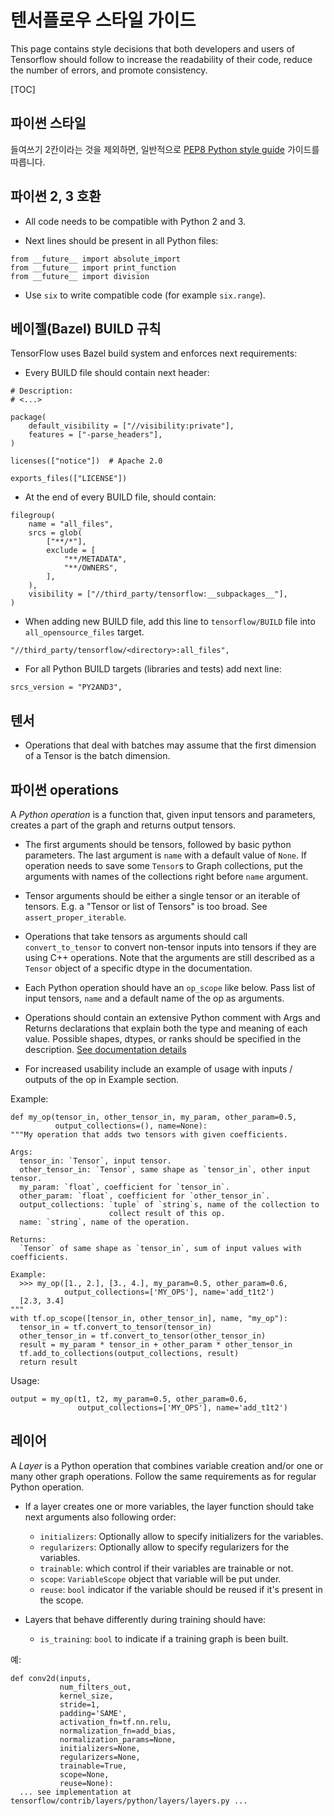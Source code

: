 # 텐서플로우 스타일 가이드

This page contains style decisions that both developers and users of Tensorflow
should follow to increase the readability of their code, reduce the number of
errors, and promote consistency.

[TOC]

## 파이썬 스타일

들여쓰기 2칸이라는 것을 제외하면, 일반적으로
[PEP8 Python style guide](https://www.python.org/dev/peps/pep-0008/) 가이드를 따릅니다.

## 파이썬 2, 3 호환

* All code needs to be compatible with Python 2 and 3.

* Next lines should be present in all Python files:

```
from __future__ import absolute_import
from __future__ import print_function
from __future__ import division
```

* Use `six` to write compatible code (for example `six.range`).


## 베이젤(Bazel) BUILD 규칙

TensorFlow uses Bazel build system and enforces next requirements:

* Every BUILD file should contain next header:

```
# Description:
# <...>

package(
    default_visibility = ["//visibility:private"],
    features = ["-parse_headers"],
)

licenses(["notice"])  # Apache 2.0

exports_files(["LICENSE"])
```

* At the end of every BUILD file, should contain:

```
filegroup(
    name = "all_files",
    srcs = glob(
        ["**/*"],
        exclude = [
            "**/METADATA",
            "**/OWNERS",
        ],
    ),
    visibility = ["//third_party/tensorflow:__subpackages__"],
)
```

* When adding new BUILD file, add this line to `tensorflow/BUILD` file into `all_opensource_files` target.

```
"//third_party/tensorflow/<directory>:all_files",
```

* For all Python BUILD targets (libraries and tests) add next line:

```
srcs_version = "PY2AND3",
```


## 텐서

* Operations that deal with batches may assume that the first dimension of a Tensor is the batch dimension.


## 파이썬 operations

A *Python operation* is a function that, given input tensors and parameters,
creates a part of the graph and returns output tensors.

* The first arguments should be tensors, followed by basic python parameters.
 The last argument is `name` with a default value of `None`.
 If operation needs to save some `Tensor`s to Graph collections,
 put the arguments with names of the collections right before `name` argument.

* Tensor arguments should be either a single tensor or an iterable of tensors.
  E.g. a "Tensor or list of Tensors" is too broad. See `assert_proper_iterable`.

* Operations that take tensors as arguments should call `convert_to_tensor`
 to convert non-tensor inputs into tensors if they are using C++ operations.
 Note that the arguments are still described as a `Tensor` object
 of a specific dtype in the documentation.

* Each Python operation should have an `op_scope` like below.
 Pass list of input tensors, `name` and a default name of the op as arguments.

* Operations should contain an extensive Python comment with Args and Returns
 declarations that explain both the type and meaning of each value. Possible
 shapes, dtypes, or ranks should be specified in the description.
 [See documentation details](documentation/index.md)

* For increased usability include an example of usage with inputs / outputs
 of the op in Example section.

Example:

    def my_op(tensor_in, other_tensor_in, my_param, other_param=0.5,
              output_collections=(), name=None):
    """My operation that adds two tensors with given coefficients.

    Args:
      tensor_in: `Tensor`, input tensor.
      other_tensor_in: `Tensor`, same shape as `tensor_in`, other input tensor.
      my_param: `float`, coefficient for `tensor_in`.
      other_param: `float`, coefficient for `other_tensor_in`.
      output_collections: `tuple` of `string`s, name of the collection to
                          collect result of this op.
      name: `string`, name of the operation.

    Returns:
      `Tensor` of same shape as `tensor_in`, sum of input values with coefficients.

    Example:
      >>> my_op([1., 2.], [3., 4.], my_param=0.5, other_param=0.6,
                output_collections=['MY_OPS'], name='add_t1t2')
      [2.3, 3.4]
    """
    with tf.op_scope([tensor_in, other_tensor_in], name, "my_op"):
      tensor_in = tf.convert_to_tensor(tensor_in)
      other_tensor_in = tf.convert_to_tensor(other_tensor_in)
      result = my_param * tensor_in + other_param * other_tensor_in
      tf.add_to_collections(output_collections, result)
      return result

Usage:

    output = my_op(t1, t2, my_param=0.5, other_param=0.6,
                   output_collections=['MY_OPS'], name='add_t1t2')


## 레이어

A *Layer* is a Python operation that combines variable creation and/or one or many
other graph operations. Follow the same requirements as for regular Python
operation.

* If a layer creates one or more variables, the layer function
 should take next arguments also following order:
  - `initializers`: Optionally allow to specify initializers for the variables.
  - `regularizers`: Optionally allow to specify regularizers for the variables.
  - `trainable`: which control if their variables are trainable or not.
  - `scope`: `VariableScope` object that variable will be put under.
  - `reuse`: `bool` indicator if the variable should be reused if
             it's present in the scope.

* Layers that behave differently during training should have:
  - `is_training`: `bool` to indicate if a training graph is been built.


예:

    def conv2d(inputs,
               num_filters_out,
               kernel_size,
               stride=1,
               padding='SAME',
               activation_fn=tf.nn.relu,
               normalization_fn=add_bias,
               normalization_params=None,
               initializers=None,
               regularizers=None,
               trainable=True,
               scope=None,
               reuse=None):
      ... see implementation at tensorflow/contrib/layers/python/layers/layers.py ...


